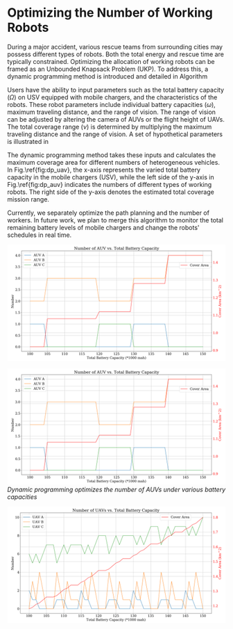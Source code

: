 # Optimizing the Number of Working Robots

During a major accident, various rescue teams from surrounding cities may possess different types of robots. 
Both the total energy and rescue time are typically constrained. Optimizing the allocation of working robots can be framed as an Unbounded Knapsack Problem (UKP). 
To address this, a dynamic programming method is introduced and detailed in Algorithm

Users have the ability to input parameters such as the total battery capacity ($\Omega$) on USV equipped with mobile chargers, and the characteristics of the robots. These robot parameters include individual battery capacities ($\omega$), maximum traveling distance, and the range of vision. The range of vision can be adjusted by altering the camera of AUVs or the flight height of UAVs. The total coverage range ($\nu$) is determined by multiplying the maximum traveling distance and the range of vision. A set of hypothetical parameters is illustrated in 

The dynamic programming method takes these inputs and calculates the maximum coverage area for different numbers of heterogeneous vehicles. In Fig.\ref{fig:dp_uav}, the x-axis represents the varied total battery capacity in the mobile chargers (USV), while the left side of the y-axis in Fig.\ref{fig:dp_auv} indicates the numbers of different types of working robots. The right side of the y-axis denotes the estimated total coverage mission range.


Currently, we separately optimize the path planning and the number of workers. In future work, we plan to merge this algorithm to monitor the total remaining battery levels of mobile chargers and change the robots' schedules in real time.

![Dynamic programming optimizes the number of AUVs under various battery capacities](https://github.com/AlexWUrobot/Heterogeneous-Multi-Robot-Planning/blob/main/AUV_cover_v4.png)


<p>
  <img src="https://github.com/AlexWUrobot/Heterogeneous-Multi-Robot-Planning/blob/main/AUV_cover_v4.png" alt="">
  <em>Dynamic programming optimizes the number of AUVs under various battery capacities</em>
</p>



![Dynamic programming optimizes the number of UAVs under various battery capacities](https://github.com/AlexWUrobot/Heterogeneous-Multi-Robot-Planning/blob/main/UAV_cover_v4.png)
